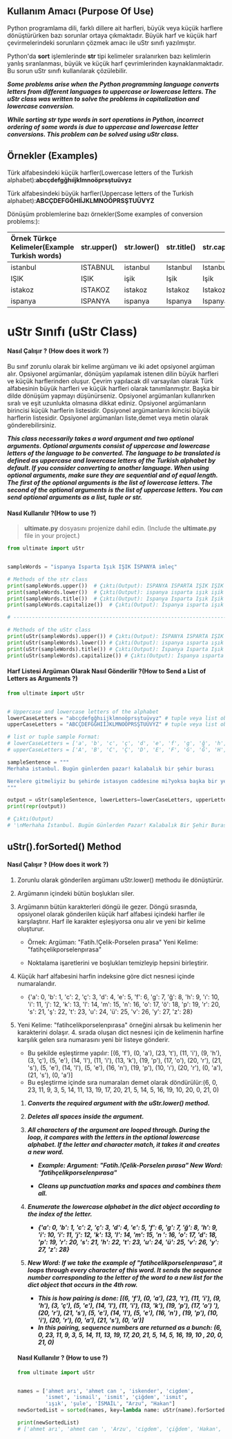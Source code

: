 

## Kullanım Amacı (Purpose Of Use)

Python programlama dili, farklı dillere ait harfleri, büyük veya küçük harflere dönüştürürken bazı sorunlar ortaya çıkmaktadır. Büyük harf ve küçük harf çevirmelerindeki sorunların çözmek  amacı ile uStr sınıfı yazılmıştır.

Python'da **sort** işlemlerinde **str** tipi kelimeler sıralanırken bazı kelimlerin yanlış sıranlanması, büyük ve küçük  harf çevrimlerinden kaynaklanmaktadır. Bu sorun uStr sınıfı kullanılarak çözülebilir.

***Some problems arise when the Python programming language converts letters from different languages to uppercase or lowercase letters. The uStr class was written to solve the problems in capitalization and lowercase conversion.***

***While sorting str type words in sort operations in Python, incorrect ordering of some words is due to uppercase and lowercase letter conversions. This problem can be solved using uStr class.***



## Örnekler (Examples)

Türk alfabesindeki küçük harfler(Lowercase letters of the Turkish alphabet):**abcçdefgğhıijklmnoöprsştuüvyz**

Türk alfabesindeki büyük harfler(Uppercase letters of the Turkish alphabet):**ABCÇDEFGĞHIİJKLMNOÖPRSŞTUÜVYZ**

Dönüşüm problemlerine bazı örnekler(Some examples of conversion problems:): 

| Örnek Türkçe Kelimeler(Example Turkish words) | str.upper() | str.lower() | str.title() | str.capitalize() | ***uStr.upper*()** | ***uStr.lower()*** | *uStr.title()* | *uStr.capitalize()* |
| :-------------------------------------------- | ----------- | ----------- | ----------- | ---------------- | ------------------ | ------------------ | -------------- | ------------------- |
| istanbul                                      | ISTABNUL    | istanbul    | Istanbul    | Istanbul         | İSTANBUL           | istanbul           | İstanbul       | İstanbul            |
| IŞIK                                          | IŞIK        | işik        | Işik        | Işik             | IŞIK               | ışık               | Işık           | Işık                |
| istakoz                                       | ISTAKOZ     | istakoz     | Istakoz     | Istakoz          | İSTAKOZ            | istakoz            | İstakoz        | İstakoz             |
| ispanya                                       | ISPANYA     | ispanya     | Ispanya     | Ispanya          | İSPANYA            | ispanya            | İspanya        | İspanya             |



# uStr Sınıfı (uStr Class)

#### Nasıl Çalışır ? (How does it work ?)

Bu sınıf zorunlu olarak bir kelime argümanı ve iki adet  opsiyonel argüman alır. Opsiyonel argümanlar, dönüşüm yapılamak istenen dilin büyük harfleri ve küçük harflerinden oluşur. Çevrim yapılacak dil varsayılan olarak Türk alfabesinin büyük harfleri ve küçük harfleri olarak tanımlanmıştır. Başka bir dilde dönüşüm yapmayı düşünürseniz. Opsiyonel argümanları  kullanırken sıralı ve eşit uzunlukta olmasına dikkat ediniz. Opsiyonel argümanların birincisi küçük harflerin listesidir. Opsiyonel argümanların ikincisi büyük harflerin listesidir.  Opsiyonel argümanları liste,demet veya metin olarak gönderebilirsiniz. 

***This class necessarily takes a word argument and two optional arguments. Optional arguments consist of uppercase and lowercase letters of the language to be converted. The language to be translated is defined as uppercase and lowercase letters of the Turkish alphabet by default. If you consider converting to another language. When using optional arguments, make sure they are sequential and of equal length. The first of the optional arguments is the list of lowercase letters. The second of the optional arguments is the list of uppercase letters. You can send optional arguments as a list, tuple or str.***

#### Nasıl Kullanılır ?(How to use ?)

> **ultimate.py** dosyasını projenize dahil edin. (Include the **ultimate.py** file in your project.)

```python
from ultimate import uStr


sampleWords = "ispanya Isparta Işık IŞIK İSPANYA imleç"

# Methods of the str class
print(sampleWords.upper())  # Çıktı(Output): ISPANYA ISPARTA IŞIK IŞIK İSPANYA IMLEÇ
print(sampleWords.lower())  # Çıktı(Output): ispanya isparta işık işik i̇spanya imleç
print(sampleWords.title())  # Çıktı(Output): Ispanya Isparta Işık Işik İspanya Imleç
print(sampleWords.capitalize())  # Çıktı(Output): Ispanya isparta işık işik i̇spanya imleç

# ---------------------------------------------------------------------------------------

# Methods of the uStr class
print(uStr(sampleWords).upper()) # Çıktı(Output): İSPANYA ISPARTA IŞIK IŞIK İSPANYA İMLEÇ
print(uStr(sampleWords).lower()) # Çıktı(Output): ispanya ısparta ışık ışık ispanya imleç
print(uStr(sampleWords).title()) # Çıktı(Output): İspanya Isparta Işık Işık İspanya İmleç
print(uStr(sampleWords).capitalize()) # Çıktı(Output): İspanya ısparta ışık ışık ispanya imleç


```

#### Harf Listesi Argüman Olarak Nasıl Gönderilir ?(How to Send a List of Letters as Arguments ?)

```python
from ultimate import uStr


# Uppercase and lowercase letters of the alphabet
lowerCaseLetters = "abcçdefgğhıijklmnoöprsştuüvyz" # tuple veya list objeside olabilir (can also be a tuple or list object)
upperCaseLetters = "ABCÇDEFGĞHIİJKLMNOÖPRSŞTUÜVYZ" # tuple veya list objeside olabilir (can also be a tuple or list object)

# list or tuple sample Format:
# lowerCaseLetters = ['a', 'b', 'c', 'ç', 'd', 'e', 'f', 'g', 'ğ', 'h', 'ı', 'i', 'j', 'k', 'l', 'm', 'n', 'o', 'ö', 'p', 'r', 's', 'ş', 't', 'u', 'ü', 'v', 'y', 'z']
# upperCaseLetters = ['A', 'B', 'C', 'Ç', 'D', 'E', 'F', 'G', 'Ğ', 'H', 'I', 'İ', 'J', 'K', 'L', 'M', 'N', 'O', 'Ö', 'P', 'R', 'S', 'Ş', 'T', 'U', 'Ü', 'V', 'Y', 'Z']

sampleSentence = """
Merhaha istanbul. Bugün günlerden pazar! kalabalık bir şehir burası

Nerelere gitmeliyiz bu şehirde istasyon caddesine mi?yoksa başka bir yeremi ?
"""

output = uStr(sampleSentence, lowerLetters=lowerCaseLetters, upperLetters=upperCaseLetters).title()
print(repr(output))

# Çıktı(Output)
# '\nMerhaha İstanbul. Bugün Günlerden Pazar! Kalabalık Bir Şehir Burası\n\nNerelere Gitmeliyiz Bu Şehirde İstasyon Caddesine Mi?Yoksa Başka Bir Yeremi ?\n'

```



## uStr().forSorted() Method

#### Nasıl Çalışır ?  (How does it work ?)

1. Zorunlu olarak gönderilen argümanı uStr.lower() methodu ile dönüştürür.

2. Argümanın içindeki bütün boşlukları siler.

3. Argümanın bütün karakterleri döngü ile gezer. Döngü sırasında, opsiyonel olarak gönderilen küçük harf alfabesi içindeki harfler ile karşılaştırır. Harf ile karakter eşleşiyorsa onu alır ve yeni bir kelime oluşturur.

   - Örnek:  Argüman: "Fatih.!Çelik-Porselen pırasa"   Yeni Kelime: "fatihçelikporselenpırasa"

   - Noktalama işaretlerini ve boşlukları temizleyip hepsini birleştirir.

4. Küçük harf alfabesini harfin indeksine göre dict nesnesi içinde numaralandır. 

   - {'a': 0, 'b': 1, 'c': 2, 'ç': 3, 'd': 4, 'e': 5, 'f': 6, 'g': 7, 'ğ': 8, 'h': 9, 'ı': 10, 'i': 11, 'j': 12, 'k': 13, 'l': 14, 'm': 15, 'n': 16, 'o': 17, 'ö': 18, 'p': 19, 'r': 20, 's': 21, 'ş': 22, 't': 23, 'u': 24, 'ü': 25, 'v': 26, 'y': 27, 'z': 28}

5. Yeni Kelime: "fatihcelikporselenpırasa" örneğini alırsak bu kelimenin her karakterini dolaşır. 4. sırada oluşan dict nesnesi için de kelimenin harfine  karşılık gelen sıra numarasını yeni bir listeye gönderir. 

   - Bu şekilde eşleştirme yapılır: [(6, 'f'), (0, 'a'), (23, 't'), (11, 'i'), (9, 'h'), (3, 'ç'), (5, 'e'), (14, 'l'), (11, 'i'), (13, 'k'), (19, 'p'), (17, 'o'), (20, 'r'), (21, 's'), (5, 'e'), (14, 'l'), (5, 'e'), (16, 'n'), (19, 'p'), (10, 'ı'), (20, 'r'), (0, 'a'), (21, 's'), (0, 'a')]
   - Bu eşleştirme içinde sıra numaraları demet olarak döndürülür:(6, 0, 23, 11, 9, 3, 5, 14, 11, 13, 19, 17, 20, 21, 5, 14, 5, 16, 19, 10, 20, 0, 21, 0)

   

   1. ***Converts the required argument with the uStr.lower() method.***

   2. ***Deletes all spaces inside the argument.***

   3. ***All characters of the argument are looped through. During the loop, it compares with the letters in the optional lowercase alphabet. If the letter and character match, it takes it and creates a new word.***

      - ***Example: Argument: "Fatih.!Çelik-Porselen pırasa"  New Word: "fatihçelikporselenpırasa"***

      - ***Cleans up punctuation marks and spaces and combines them all.***

   4. ***Enumerate the lowercase alphabet in the dict object according to the index of the letter.***

      - ***{'a': 0, 'b': 1, 'c': 2, 'ç': 3, 'd': 4, 'e': 5, 'f': 6, 'g': 7, 'ğ': 8, 'h': 9, 'i': 10, 'i': 11, 'j': 12, 'k': 13, 'l': 14, 'm': 15, 'n ': 16, 'o': 17, 'd': 18, 'p': 19, 'r': 20, 's': 21, 'h': 22, 't': 23, 'u': 24, 'ü': 25, 'v': 26, 'y': 27, 'z': 28}***

   5. ***New Word: If we take the example of "fatihcelikporselenpırasa", it loops through every character of this word. It sends the sequence number corresponding to the letter of the word to a new list for the dict object that occurs in the 4th row.***

      - ***This is how pairing is done: [(6, 'f'), (0, 'a'), (23, 't'), (11, 'i'), (9, 'h'), (3, 'ç'), (5, 'e'), (14, 'l'), (11, 'i'), (13, 'k'), (19, 'p'), (17, 'o') '), (20, 'r'), (21, 's'), (5, 'e'), (14, 'l'), (5, 'e'), (16, 'n') , (19, 'p'), (10, 'i'), (20, 'r'), (0, 'a'), (21, 's'), (0, 'a')]***
      - ***In this pairing, sequence numbers are returned as a bunch: (6, 0, 23, 11, 9, 3, 5, 14, 11, 13, 19, 17, 20, 21, 5, 14, 5, 16, 19, 10 , 20, 0, 21, 0)***
   
   

   

   #### Nasıl Kullanılır ? (How to use ?)

   ```python
   from ultimate import uStr
   
   
   names = ['ahmet arı', 'ahmet can ', 'iskender', 'cigdem',
            'ismet', 'ismail', 'ismit', 'çiğdem', 'ismıt',
            'ışık', 'şule', 'İSMAİL', "Arzu", "Hakan"]
   newSortedList = sorted(names, key=lambda name: uStr(name).forSorted())
   
   print(newSortedList)
   # ['ahmet arı', 'ahmet can ', 'Arzu', 'cigdem', 'çiğdem', 'Hakan', 'ışık', 'iskender', 'ismail', 'İSMAİL', 'ismet', 'ismıt', 'ismit', 'şule']
   
   ```
   
   

   

